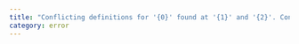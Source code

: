 ```yaml
---
title: "Conflicting definitions for '{0}' found at '{1}' and '{2}'. Consider installing a specific version of this library to resolve the conflict."
category: error
---
```

